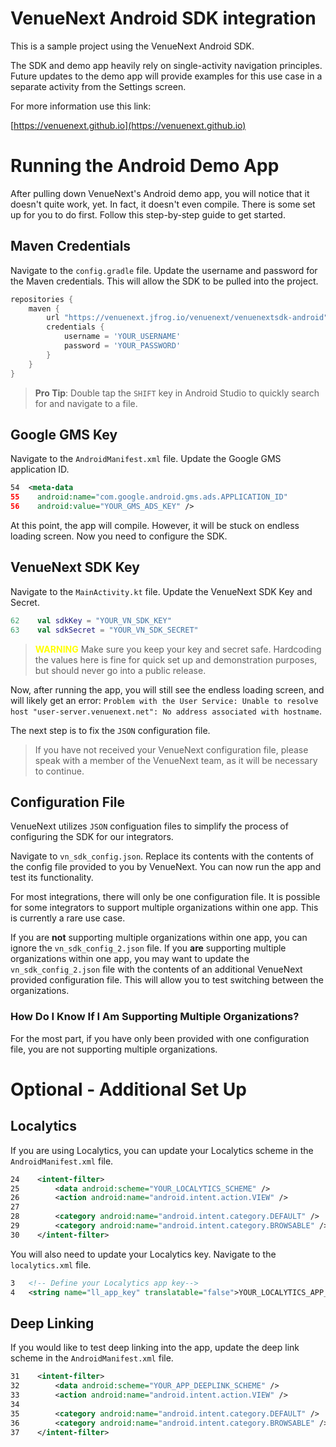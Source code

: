 # VenueNext Android SDK integration

This is a sample project using the VenueNext Android SDK. 

The SDK and demo app heavily rely on single-activity navigation principles. Future updates to the demo app will provide examples for this use case in a separate activity from the Settings screen. 

For more information use this link:

[https://venuenext.github.io](https://venuenext.github.io)

# Running the Android Demo App
After pulling down VenueNext's Android demo app, you will notice that it doesn't quite work, yet. In fact, it doesn't even compile. There is some set up for you to do first. Follow this step-by-step guide to get started.

## Maven Credentials
Navigate to the `config.gradle` file. Update the username and password for the Maven credentials. This will allow the SDK to be pulled into the project.

```groovy
repositories {
    maven {
        url "https://venuenext.jfrog.io/venuenext/venuenextsdk-android"
        credentials {
            username = 'YOUR_USERNAME'
            password = 'YOUR_PASSWORD'
        }
    }
}
```

> **Pro Tip**: Double tap the `SHIFT` key in Android Studio to quickly search for and navigate to a file.

## Google GMS Key
Navigate to the `AndroidManifest.xml` file. Update the Google GMS application ID.

```xml
54  <meta-data
55    android:name="com.google.android.gms.ads.APPLICATION_ID"
56    android:value="YOUR_GMS_ADS_KEY" />
```

At this point, the app will compile. However, it will be stuck on endless loading screen. Now you need to configure the SDK.

## VenueNext SDK Key
Navigate to the `MainActivity.kt` file. Update the VenueNext SDK Key and Secret.
```kotlin
62    val sdkKey = "YOUR_VN_SDK_KEY"
63    val sdkSecret = "YOUR_VN_SDK_SECRET"
```
> **<span style="color:yellow">WARNING</span>** Make sure you keep your key and secret safe. Hardcoding the values here is fine for quick set up and demonstration purposes, but should never go into a public release.

Now, after running the app, you will still see the endless loading screen, and will likely get an error: `Problem with the User Service: Unable to resolve host "user-server.venuenext.net": No address associated with hostname`.

The next step is to fix the `JSON` configuration file.

> If you have not received your VenueNext configuration file, please speak with a member of the VenueNext team, as it will be necessary to continue.

## Configuration File
VenueNext utilizes `JSON` configuation files to simplify the process of configuring the SDK for our integrators.

Navigate to `vn_sdk_config.json`. Replace its contents with the contents of the config file provided to you by VenueNext. You can now run the app and test its functionality.

For most integrations, there will only be one configuration file. It is possible for some integrators to support multiple organizations within one app. This is currently a rare use case.

If you are **not** supporting multiple organizations within one app, you can ignore the `vn_sdk_config_2.json` file. If you **are** supporting multiple organizations within one app, you may want to update the `vn_sdk_config_2.json` file with the contents of an additional VenueNext provided configuration file. This will allow you to test switching between the organizations.

### How Do I Know If I Am Supporting Multiple Organizations?
For the most part, if you have only been provided with one configuration file, you are not supporting multiple organizations.

# Optional - Additional Set Up

## Localytics
If you are using Localytics, you can update your Localytics scheme in the `AndroidManifest.xml` file.
```xml
24    <intent-filter>
25        <data android:scheme="YOUR_LOCALYTICS_SCHEME" />
26        <action android:name="android.intent.action.VIEW" />
27
28        <category android:name="android.intent.category.DEFAULT" />
29        <category android:name="android.intent.category.BROWSABLE" />
30    </intent-filter>
```

You will also need to update your Localytics key. Navigate to the `localytics.xml` file.
```xml
3   <!-- Define your Localytics app key-->
4   <string name="ll_app_key" translatable="false">YOUR_LOCALYTICS_APP_KEY</string>
```

## Deep Linking
If you would like to test deep linking into the app, update the deep link scheme in the `AndroidManifest.xml` file.
```xml
31    <intent-filter>
32        <data android:scheme="YOUR_APP_DEEPLINK_SCHEME" />
33        <action android:name="android.intent.action.VIEW" />
34
35        <category android:name="android.intent.category.DEFAULT" />
36        <category android:name="android.intent.category.BROWSABLE" />
37    </intent-filter>
```
